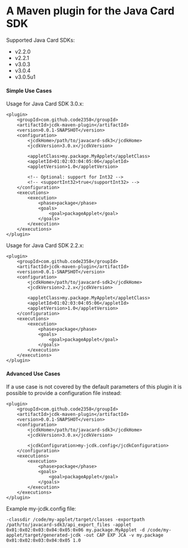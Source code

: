 # A Maven plugin for the Java Card SDK

Supported Java Card SDKs:
* v2.2.0
* v2.2.1
* v3.0.3
* v3.0.4
* v3.0.5u1

#### Simple Use Cases

Usage for Java Card SDK 3.0.x:

    <plugin>
        <groupId>com.github.code2358</groupId>
        <artifactId>jcdk-maven-plugin</artifactId>
        <version>0.0.1-SNAPSHOT</version>
        <configuration>
            <jcdkHome>/path/to/javacard-sdk3</jcdkHome>
            <jcdkVersion>3.0.x</jcdkVersion>
            
            <appletClass>my.package.MyApplet</appletClass>
            <appletId>01:02:03:04:05:06</appletId>
            <appletVersion>1.0</appletVersion>
            
            <!-- Optional: support for Int32 -->
            <!-- <supportInt32>true</supportInt32> -->
        </configuration>
        <executions>
            <execution>
                <phase>package</phase>
                <goals>
                    <goal>packageApplet</goal>
                </goals>
            </execution>
        </executions>
    </plugin>
    
Usage for Java Card SDK 2.2.x:

    <plugin>
        <groupId>com.github.code2358</groupId>
        <artifactId>jcdk-maven-plugin</artifactId>
        <version>0.0.1-SNAPSHOT</version>
        <configuration>
            <jcdkHome>/path/to/javacard-sdk2</jcdkHome>
            <jcdkVersion>2.2.x</jcdkVersion>
            
            <appletClass>my.package.MyApplet</appletClass>
            <appletId>01:02:03:04:05:06</appletId>
            <appletVersion>1.0</appletVersion>
        </configuration>
        <executions>
            <execution>
                <phase>package</phase>
                <goals>
                    <goal>packageApplet</goal>
                </goals>
            </execution>
        </executions>
    </plugin>
    
#### Advanced Use Cases

If a use case is not covered by the default parameters of this plugin it is possible to provide a configuration file instead:

    <plugin>
        <groupId>com.github.code2358</groupId>
        <artifactId>jcdk-maven-plugin</artifactId>
        <version>0.0.1-SNAPSHOT</version>
        <configuration>
            <jcdkHome>/path/to/javacard-sdk3</jcdkHome>
            <jcdkVersion>3.0.x</jcdkVersion>
            
            <jcdkConfiguration>my-jcdk.config</jcdkConfiguration>
        </configuration>
        <executions>
            <execution>
                <phase>package</phase>
                <goals>
                    <goal>packageApplet</goal>
                </goals>
            </execution>
        </executions>
    </plugin>
    
Example my-jcdk.config file:

    -classdir /code/my-applet/target/classes -exportpath /path/to/javacard-sdk3/api_export_files -applet 0x01:0x02:0x03:0x04:0x05:0x06 my.package.MyApplet -d /code/my-applet/target/generated-jcdk -out CAP EXP JCA -v my.package 0x01:0x02:0x03:0x04:0x05 1.0